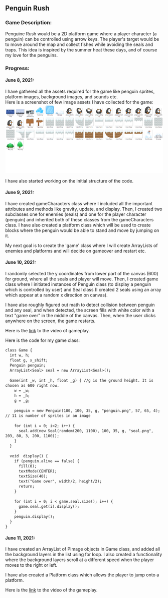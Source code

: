## Penguin Rush

### Game Description:
Penguine Rush would be a 2D platform game where a player character (a penguin) can be controlled using arrow keys. The player's target would be to move around the map and collect fishes while avoiding the seals and traps. This idea is inspired by the summer heat these days, and of course my love for the penguins.

### Progress:

#### June 8, 2021: 
I have gathered all the assets required for the game like penguin sprites, platform images, background images, and sounds etc.  
Here is a screenshot of few image assets I have collected for the game:  
![assests_screenshot](https://github.com/ehtishamoas/introToIM/blob/main/midtermProject/assets_screenshot.png)  

I have also started working on the initial structure of the code.

#### June 9, 2021:
I have created gameCharacters class where I included all the important attributes and methods like gravity, update, and display. Then, I created two subclasses one for enemies (seals) and one for the player character (penguin) and inherited both of these classes from the gameCharacters class. I have also created a platform class which will be used to create blocks where the penguin would be able to stand and move by jumping on it.

My next goal is to create the 'game' class where I will create ArrayLists of enemies and platforms and will decide on gameover and restart etc.  

#### June 10, 2021:
I randomly selected the y coordinates from lower part of the canvas (600) for ground, where all the seals and player will move. Then, I created game class where I initiated instances of Penguin class (to display a penguin which is controlled by user) and Seal class (I created 2 seals using an array which appear at a random x direction on canvas).  

I have also roughly figured out math to detect collision between penguin and any seal, and when detected, the screen fills with white color with a text "game over" in the middle of the canvas. Then, when the user clicks anywhere on the screen, the game restarts.

Here is the [link](https://drive.google.com/file/d/1xW_otxVhifuPz0dJM12wCh62Gi3rXxcd/view?usp=sharing) to the video of gameplay.

Here is the code for my game class:

```
class Game {
  int w, h;
  float g, x_shift;
  Penguin penguin;
  ArrayList<Seal> seal = new ArrayList<Seal>();

  Game(int _w, int _h, float _g) { //g is the ground height. It is chosen as 600 right now.
    w = _w;
    h = _h;
    g = _g;
    
    penguin = new Penguin(100, 100, 35, g, "penguin.png", 57, 65, 4); // 11 is number of sprites in an image
    
    for (int i = 0; i<2; i++) {
      seal.add(new Seal(random(200, 1100), 100, 35, g, "seal.png", 203, 80, 3, 200, 1100));
    }
  }

  void  display() {
    if (penguin.alive == false) {
      fill(0);
      textMode(CENTER);
      textSize(40);
      text("Game over", width/2, height/2);
      return;
    }

    for (int i = 0; i < game.seal.size(); i++) {
      game.seal.get(i).display();
    }
    penguin.display();
  }
}
```

#### June 11, 2021:
I have created an ArrayList of PImage objects in Game class, and added all the background layers in the list using for loop. I also created a functionality where the background layers scroll at a different speed when the player moves to the right or left.  

I have also created a Platform class which allows the player to jump onto a platform.

Here is the [link](https://drive.google.com/file/d/1uUqRb82YS-rx_NIwLMy65pXgnoKvLM4U/view?usp=sharing) to the video of the gameplay.
